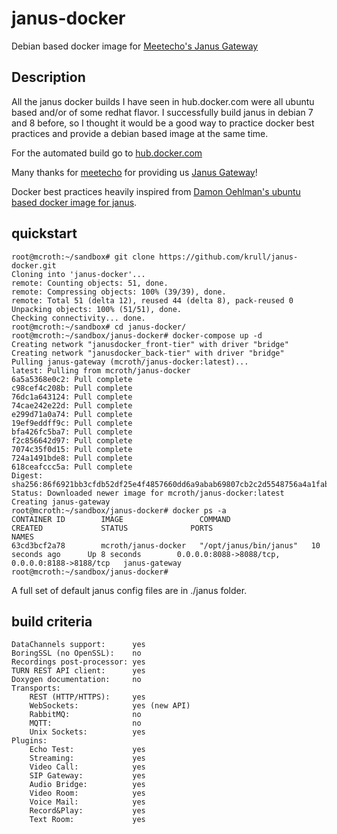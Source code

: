 # janus-docker
Debian based docker image for [Meetecho's Janus Gateway](https://github.com/meetecho/janus-gateway)

## Description
All the janus docker builds I have seen in hub.docker.com were all ubuntu based and/or of some redhat flavor. I successfully build janus in debian 7 and 8 before, so I thought it would be a good way to practice docker best practices and provide a debian based image at the same time.

For the automated build go to [hub.docker.com](https://hub.docker.com/r/mcroth/janus-docker/)

Many thanks for [meetecho](http://www.meetecho.com) for providing us [Janus Gateway](https://github.com/meetecho/janus-gateway)!

Docker best practices heavily inspired from [Damon Oehlman's ubuntu based docker image for janus](https://github.com/DamonOehlman/docker-janus).

## quickstart 
```
root@mcroth:~/sandbox# git clone https://github.com/krull/janus-docker.git
Cloning into 'janus-docker'...
remote: Counting objects: 51, done.
remote: Compressing objects: 100% (39/39), done.
remote: Total 51 (delta 12), reused 44 (delta 8), pack-reused 0
Unpacking objects: 100% (51/51), done.
Checking connectivity... done.
root@mcroth:~/sandbox# cd janus-docker/
root@mcroth:~/sandbox/janus-docker# docker-compose up -d
Creating network "janusdocker_front-tier" with driver "bridge"
Creating network "janusdocker_back-tier" with driver "bridge"
Pulling janus-gateway (mcroth/janus-docker:latest)...
latest: Pulling from mcroth/janus-docker
6a5a5368e0c2: Pull complete
c98cef4c208b: Pull complete
76dc1a643124: Pull complete
74cae242e22d: Pull complete
e299d71a0a74: Pull complete
19ef9eddff9c: Pull complete
bfa426fc5ba7: Pull complete
f2c856642d97: Pull complete
7074c35f0d15: Pull complete
724a1491bde8: Pull complete
618ceafccc5a: Pull complete
Digest: sha256:86f6921bb3cfdb52df25e4f4857660dd6a9abab69807cb2c2d5548756a4a1fab
Status: Downloaded newer image for mcroth/janus-docker:latest
Creating janus-gateway
root@mcroth:~/sandbox/janus-docker# docker ps -a
CONTAINER ID        IMAGE                 COMMAND                  CREATED             STATUS              PORTS                                            NAMES
63cd3bcf2a78        mcroth/janus-docker   "/opt/janus/bin/janus"   10 seconds ago      Up 8 seconds        0.0.0.0:8088->8088/tcp, 0.0.0.0:8188->8188/tcp   janus-gateway
root@mcroth:~/sandbox/janus-docker# 
```

A full set of default janus config files are in ./janus folder. 

## build criteria
```
DataChannels support:      yes
BoringSSL (no OpenSSL):    no
Recordings post-processor: yes
TURN REST API client:      yes
Doxygen documentation:     no
Transports:
    REST (HTTP/HTTPS):     yes
    WebSockets:            yes (new API)
    RabbitMQ:              no
    MQTT:                  no
    Unix Sockets:          yes
Plugins:
    Echo Test:             yes
    Streaming:             yes
    Video Call:            yes
    SIP Gateway:           yes
    Audio Bridge:          yes
    Video Room:            yes
    Voice Mail:            yes
    Record&Play:           yes
    Text Room:             yes
```
